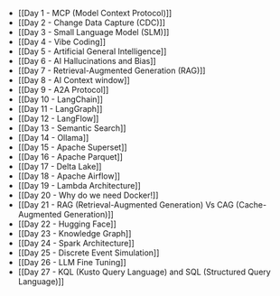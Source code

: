 -  [[Day 1 - MCP (Model Context Protocol)]]
-  [[Day 2 - Change Data Capture (CDC)]]
-  [[Day 3 - Small Language Model (SLM)]]
-  [[Day 4 - Vibe Coding]]
-  [[Day 5 - Artificial General Intelligence]]
-  [[Day 6 - AI Hallucinations and Bias]]
-  [[Day 7 - Retrieval-Augmented Generation (RAG)]]
-  [[Day 8 - AI Context window]]
-  [[Day 9 - A2A Protocol]]
-  [[Day 10 - LangChain]]
-  [[Day 11 - LangGraph]]
-  [[Day 12 - LangFlow]]
-  [[Day 13 - Semantic Search]]
-  [[Day 14 - Ollama]]
-  [[Day 15 - Apache Superset]]
-  [[Day 16 - Apache Parquet]]
-  [[Day 17 - Delta Lake]]
-  [[Day 18 - Apache Airflow]]
-  [[Day 19 - Lambda Architecture]]
-  [[Day 20 - Why do we need Docker!]]
-  [[Day 21 - RAG (Retrieval-Augmented Generation) Vs CAG (Cache-Augmented Generation)]]
-  [[Day 22 - Hugging Face]]
-  [[Day 23 - Knowledge Graph]]
-  [[Day 24 - Spark Architecture]]
-  [[Day 25 - Discrete Event Simulation]]
-  [[Day 26 - LLM Fine Tuning]]
-  [[Day 27 - KQL (Kusto Query Language) and SQL (Structured Query Language)]]

